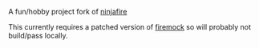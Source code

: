 
A fun/hobby project fork of [ninjafire](https://github.com/lineupninja/ninjafire)

This currently requires a patched version of [firemock](https://forest-fire.gitbook.io/firemock) so will probably not build/pass locally.

